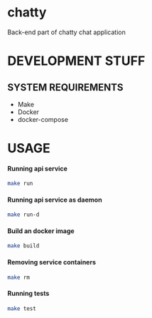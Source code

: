 # chatty
Back-end part of chatty chat application

# DEVELOPMENT STUFF

## SYSTEM REQUIREMENTS

* Make
* Docker
* docker-compose

# USAGE

#### Running api service

```bash
make run
```

#### Running api service as daemon

```bash
make run-d
```

#### Build an docker image

```bash
make build
```

#### Removing service containers

```bash
make rm
```

#### Running tests

```bash
make test
```
